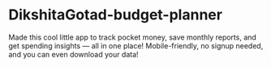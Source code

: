 # DikshitaGotad-budget-planner
Made this cool little app to track pocket money, save monthly reports, and get spending insights — all in one place! Mobile-friendly, no signup needed, and you can even download your data!
